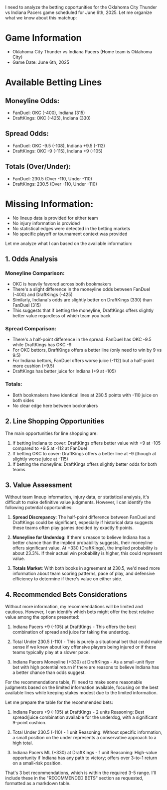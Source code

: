 I need to analyze the betting opportunities for the Oklahoma City Thunder vs Indiana Pacers game scheduled for June 6th, 2025. Let me organize what we know about this matchup:

# Game Information
- Oklahoma City Thunder vs Indiana Pacers (Home team is Oklahoma City)
- Game Date: June 6th, 2025

# Available Betting Lines

## Moneyline Odds:
- FanDuel: OKC (-400), Indiana (315)
- DraftKings: OKC (-425), Indiana (330)

## Spread Odds:
- FanDuel: OKC -9.5 (-108), Indiana +9.5 (-112)
- DraftKings: OKC -9 (-115), Indiana +9 (-105)

## Totals (Over/Under):
- FanDuel: 230.5 (Over -110, Under -110)
- DraftKings: 230.5 (Over -110, Under -110)

# Missing Information:
- No lineup data is provided for either team
- No injury information is provided
- No statistical edges were detected in the betting markets
- No specific playoff or tournament context was provided

Let me analyze what I can based on the available information:

## 1. Odds Analysis

### Moneyline Comparison:
- OKC is heavily favored across both bookmakers
- There's a slight difference in the moneyline odds between FanDuel (-400) and DraftKings (-425)
- Similarly, Indiana's odds are slightly better on DraftKings (330) than FanDuel (315)
- This suggests that if betting the moneyline, DraftKings offers slightly better value regardless of which team you back

### Spread Comparison:
- There's a half-point difference in the spread: FanDuel has OKC -9.5 while DraftKings has OKC -9
- For OKC bettors, DraftKings offers a better line (only need to win by 9 vs 9.5)
- For Indiana bettors, FanDuel offers worse juice (-112) but a half-point more cushion (+9.5)
- DraftKings has better juice for Indiana (+9 at -105)

### Totals:
- Both bookmakers have identical lines at 230.5 points with -110 juice on both sides
- No clear edge here between bookmakers

## 2. Line Shopping Opportunities

The main opportunities for line shopping are:
1. If betting Indiana to cover: DraftKings offers better value with +9 at -105 compared to +9.5 at -112 at FanDuel
2. If betting OKC to cover: DraftKings offers a better line at -9 (though at slightly worse juice at -115)
3. If betting the moneyline: DraftKings offers slightly better odds for both teams

## 3. Value Assessment

Without team lineup information, injury data, or statistical analysis, it's difficult to make definitive value judgments. However, I can identify the following potential opportunities:

1. **Spread Discrepancy**: The half-point difference between FanDuel and DraftKings could be significant, especially if historical data suggests these teams often play games decided by exactly 9 points.

2. **Moneyline for Underdog**: If there's reason to believe Indiana has a better chance than the implied probability suggests, their moneyline offers significant value. At +330 (DraftKings), the implied probability is about 23.3%. If their actual win probability is higher, this could represent value.

3. **Totals Market**: With both books in agreement at 230.5, we'd need more information about team scoring patterns, pace of play, and defensive efficiency to determine if there's value on either side.

## 4. Recommended Bets Considerations

Without more information, my recommendations will be limited and cautious. However, I can identify which bets might offer the best relative value among the options presented:

1. Indiana Pacers +9 (-105) at DraftKings - This offers the best combination of spread and juice for taking the underdog.

2. Total Under 230.5 (-110) - This is purely a situational bet that could make sense if we knew about key offensive players being injured or if these teams typically play at a slower pace.

3. Indiana Pacers Moneyline (+330) at DraftKings - As a small-unit flyer bet with high potential return if there are reasons to believe Indiana has a better chance than odds suggest.

For the recommendations table, I'll need to make some reasonable judgments based on the limited information available, focusing on the best available lines while keeping stakes modest due to the limited information.

Let me prepare the table for the recommended bets:

1. Indiana Pacers +9 (-105) at DraftKings - 2 units
   Reasoning: Best spread/juice combination available for the underdog, with a significant 9-point cushion.

2. Total Under 230.5 (-110) - 1 unit
   Reasoning: Without specific information, a small position on the under represents a conservative approach to a high total.

3. Indiana Pacers ML (+330) at DraftKings - 1 unit
   Reasoning: High-value opportunity if Indiana has any path to victory; offers over 3-to-1 return on a small-risk position.

That's 3 bet recommendations, which is within the required 3-5 range. I'll include these in the "RECOMMENDED BETS" section as requested, formatted as a markdown table.